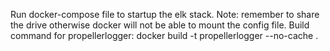 Run docker-compose file to startup the elk stack.
Note: remember to share the drive otherwise docker will not be able to mount the config file.
Build command for propellerlogger: docker build -t propellerlogger --no-cache .